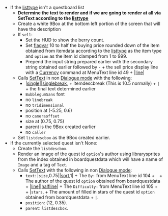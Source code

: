 * If the [listtype](../listtype.md) isn't a questboard list
  * **Determine the text to render and if we are going to render at all via SetText according to the [listtype](../listtype.md)**
  * Create a white 9Box at the bottom left portion of the screen that will have the description
  * If `sell`:
    * Set the HUD to show the berry count.
    * Set [flagvar](../../Flags%20arrays/flagvar.md) 10 to half the buying price rounded down of the item obtained from itemdata according to the [listtype](../listtype.md) as the item type and `option` as the item id clamped from 1 to 999.
    * Prepend the input string prepared earlier with the secondary string obtained earlier followed by `-` + the sell price display line with a [Currency](../../SetText/Commands/Individual%20commands/Currency.md) command at MenuText line id 49 + |[line](../../SetText/Commands/Individual%20commands/Line.md)\|
  * Calls [SetText](../../SetText/SetText.md) in non [Dialogue mode](../../SetText/Dialogue%20mode.md) with the following:
    * \|[single](../../SetText/Commands/Individual%20commands/Single.md)\||[singlebreak](../../SetText/Commands/Individual%20commands/Singlebreak.md), + itemdescbreak (This is 10.5 normally) + `|` + the final text determined earlier
    * `BubblegumSans` font
    * no `linebreak`
    * no `tridimensional`
    * position at (-5.25, 0.6)
    * no `cameraoffset`
    * size at (0.75, 0.75)
    * parent is the 9Box created earlier
    * no `caller`
  * Set `listdescbox` as the 9Box created earlier.
* If the currently selected quest isn't None:
  * Create the `listdescbox`.
  * Render an image of the quest id `option`'s author using librarysprites from the index obtained in boardquestdata which will have a name of `Image` and a tag of `Text`.
  * Calls [SetText](../../SetText/SetText.md) with the following in non [Dialogue mode](../../SetText/Dialogue%20mode.md):
    * `text`: |`size`,0.75||[sort](../../SetText/Commands/Individual%20commands/Sort.md),1| + The `By:` from MenuText line id 104 + ` ` + The author of the quest id `option` obtained from boardquestdata + |[line](../../SetText/Commands/Individual%20commands/Line.md)\||[halfline](../../SetText/Commands/Individual%20commands/Halfline.md)\| + The `Difficulty:` from MenuText line id 105 + ` ` + |`stars`, + The amount of filled in stars of the quest id `option` obtained from boardquestdata + `|`.
    * `position`: (12, 0.35).
    * `parent`: `listdescbox`.
